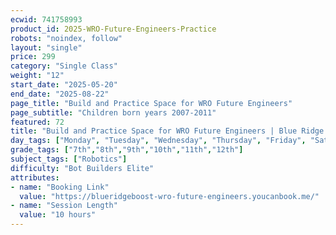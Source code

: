 ```yaml
---
ecwid: 741758993
product_id: 2025-WRO-Future-Engineers-Practice
robots: "noindex, follow"
layout: "single"
price: 299
category: "Single Class"
weight: "12"
start_date: "2025-05-20"
end_date: "2025-08-22"
page_title: "Build and Practice Space for WRO Future Engineers"
page_subtitle: "Children born years 2007-2011"
featured: 72
title: "Build and Practice Space for WRO Future Engineers | Blue Ridge Boost"
day_tags: ["Monday", "Tuesday", "Wednesday", "Thursday", "Friday", "Saturday", "Sunday"]
grade_tags: ["7th","8th","9th","10th","11th","12th"]
subject_tags: ["Robotics"]
difficulty: "Bot Builders Elite"
attributes:
- name: "Booking Link"
  value: "https://blueridgeboost-wro-future-engineers.youcanbook.me/"
- name: "Session Length"
  value: "10 hours"
---
```


